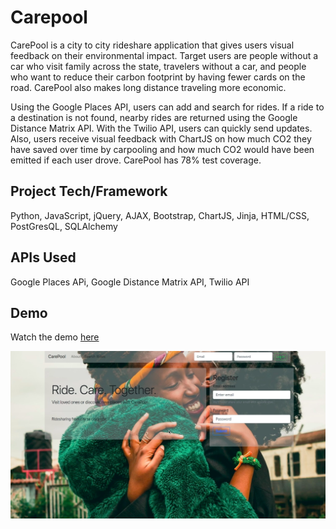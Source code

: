 # Carepool

CarePool is a city to city rideshare application that gives users visual feedback on their environmental impact. Target users are people without a car who visit family across the state, travelers without a car, and people who want to reduce their carbon footprint by having fewer cards on the road. CarePool also makes long distance traveling more economic.

Using the Google Places API, users can add and search for rides. If a ride to a destination is not found, nearby rides are returned using the Google Distance Matrix API. With the Twilio API, users can quickly send updates. Also, users receive visual feedback with ChartJS on how much CO2 they have saved over time by carpooling and how much CO2 would have been emitted if each user drove. CarePool has 78% test coverage.

## Project Tech/Framework

Python, JavaScript, jQuery, AJAX, Bootstrap, ChartJS, Jinja, HTML/CSS, PostGresQL, SQLAlchemy

## APIs Used

Google Places APi, Google Distance Matrix API, Twilio API

## Demo
Watch the demo [here](https://vimeo.com/290716122)

![LandingPage](static/LandingPage.png)